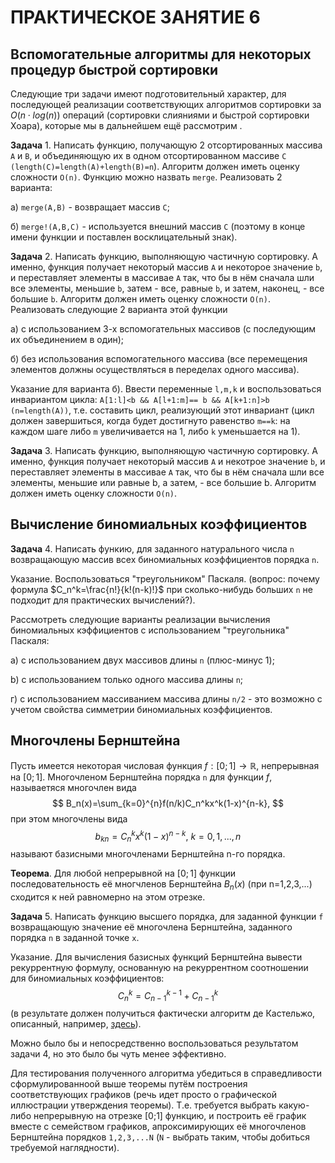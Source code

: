 # ПРАКТИЧЕСКОЕ ЗАНЯТИЕ 6

## Вспомогательные алгоритмы для некоторых процедур быстрой сортировки

Следующие три задачи имеют подготовительный характер, для последующей реализации соответствующих алгоритмов сортировки за $O(n\cdot log(n))$ операций (сортировки слияниями и быстрой сортировки Хоара), которые мы в дальнейшем ещё рассмотрим .

**Задача** 1. Написать функцию, получающую 2 отсортированных массива `A` и `B`, и объединяющую их в одном отсортированном массиве `C` `(length(C)=length(A)+length(B)=n`). Алгоритм должен иметь оценку сложности `O(n)`.
Функцию можно назвать `merge`. Реализовать 2 варианта:

а) `merge(A,B)` - возвращает массив `C`;

б) `merge!(A,B,C)` - используется внешний массив `C` (поэтому в конце имени функции и поставлен восклицательный знак).

**Задача** 2. Написать функцию, выполняющую частичную сортировку. А именно, функция получает некоторый массив `A` и некоторое значение `b`, и переставляет элементы в массивае `A` так, что бы в нём сначала шли все элементы, меньшие `b`, затем - все, равные `b`, и затем, наконец, - все большие `b`. Алгоритм должен иметь оценку сложности `O(n)`.
Реализовать следующие 2 варианта этой функции

а) c использованием 3-х вспомогательных массивов (с последующим их объединением в один);

б) без использования вспомогательного массива (все перемещения элементов должны осуществляться в переделах одного массива).

Указание для варианта б). Ввести переменные `l,m,k` и воспользоваться инвариантом цикла: `A[1:l]<b && A[l+1:m]== b && A[k+1:n]>b` `(n=length(A))`, т.е. составить цикл, реализующий этот инвариант (цикл должен завершиться, когда будет достигнуто равенство `m==k`: на каждом шаге либо `m` увеличивается на 1, либо `k` уменьшается на 1).

**Задача** 3. Написать функцию, выполняющую частичную сортировку. А именно, функция получает некоторый массив `A` и некотрое значение `b`, и переставляет элементы в массивае `A` так, что бы в нём сначала шли все элементы, меньшие или равные b, а затем, - все большие b. Алгоритм должен иметь оценку сложности `O(n)`.

## Вычисление биномиальных коэффициентов

**Задача** 4. Написать функию, для заданного натурального числа `n` возвращающую массив всех биномиальных коэффициентов порядка `n`.

Указание. Воспользоваться "треугольником" Паскаля.
(вопрос: почему формула $C_n^k=\frac{n!}{k!(n-k)!}$ при сколько-нибудь больших `n` не подходит для практических вычислений?).

Рассмотреть следующие варианты реализации вычисления биномиальных кэффициентов с использованием "треугольника" Паскаля:

а) с использованием двух массивов длины `n` (плюс-минус 1);

b) с использованием только одного массива длины `n`;

г) с использованием массиванием массива длины `n/2` - это возможно с учетом свойства симметрии биномиальных коэффициентов.

## Многочлены Бернштейна

Пусть имеется некоторая числовая функция $f:[0;1]\to \mathbb{R}$, непрерывная на $[0;1]$. Многочленом Бернштейна порядка `n` для функции $f$, называетяся многочлен вида
$$
B_n(x)=\sum_{k=0}^{n}f(n/k)C_n^kx^k(1-x)^{n-k},
$$
при этом многочлены вида
$$ 
b_{kn}=C_n^kx^k(1-x)^{n-k}, \ k=0,1,...,n
$$
называют базисными многочленами Бернштейна n-го порядка.

**Теорема**. Для любой непрерывной на $[0;1]$ функции последовательность её многчленов Бернштейна $B_n(x)$ (при n=1,2,3,...) сходится к ней равномерно на этом отрезке.

**Задача** 5. Написать функцию высшего порядка,   для заданной функции `f` возвращающую значение её многочлена Бернштейна, заданного порядка `n` в заданной точке `x`.

Указание. Для вычисления базисных функций Бернштейна вывести рекуррентную формулу, основанную на рекуррентном соотношении для биномиальных коэффициентов:
$$
C_n^k=C_{n-1}^{k-1}+C_{n-1}^{k}
$$
(в результате должен получиться фактически алгоритм де Кастельжо, описанный, например, [здесь](https://ru.wikipedia.org/wiki/Алгоритм_де_Кастельжо)).

Можно было бы и непосредственно воспользоваться результатом задачи 4, но это было бы чуть менее эффективно.

Для тестирования полученного алгоритма убедиться в справедливости сформулированноой выше теоремы путём построения соответствующих графиков (речь идет просто о графической иллюстрации утверждения теоремы). Т.е. требуется выбрать какую-либо непрерывную на отрезке [0;1] функцию, и построить её график вместе с семейством графиков, апроксимирующих её многочленов Бернштейна порядков `1,2,3,...N` (`N` - выбрать таким, чтобы добиться требуемой наглядности).